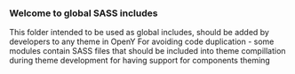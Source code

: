 ### Welcome to global SASS includes

This folder intended to be used as global includes, should be added by developers to any theme in OpenY
For avoiding code duplication - some modules contain SASS files that should be included
into theme compillation during theme development for having support for components theming
